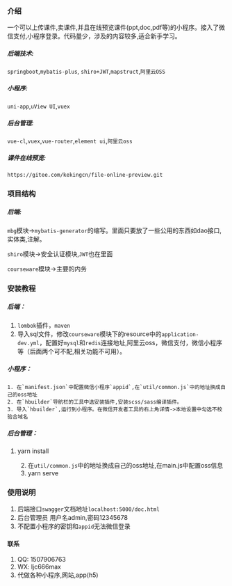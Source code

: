### 介绍

一个可以上传课件,卖课件,并且在线预览课件(ppt,doc,pdf等)的小程序。接入了微信支付,小程序登录。代码量少，涉及的内容较多,适合新手学习。

##### 后端技术:

 `springboot`,`mybatis-plus`, `shiro+JWT`,`mapstruct`,`阿里云OSS`

##### 小程序:

 `uni-app`,`uView UI`,`vuex`

##### 后台管理:

 `vue-cl`,`vuex`,`vue-router`,`element ui`,`阿里云oss`

##### 课件在线预览:

`https://gitee.com/kekingcn/file-online-preview.git`

### 项目结构
##### 后端:

`mbg`模块->`mybatis-generator`的缩写。里面只要放了一些公用的东西如dao接口,实体类,注解。

`shiro`模块->安全认证模块,`JWT`也在里面

`courseware`模块->主要的内务

### 安装教程

##### 后端：

1.  `lombok`插件，`maven`
2.  导入sql文件，修改`courseware`模块下的resource中的`application-dev.yml`，配置好`mysql`和`redis`连接地址,阿里云oss，微信支付，微信小程序等（后面两个可不配,相关功能不可用）。

##### 小程序：

	1. 在`manifest.json`中配置微信小程序`appid`,在`util/common.js`中的地址换成自己的oss地址
 	2. 在`hbuilder`导航栏的工具中选安装插件,安装scss/sass编译插件。
 	3. 导入`hbuilder`,运行到小程序。在微信开发者工具的右上角详情->本地设置中勾选不校验合域名

##### 后台管理：

1. yarn install

	2. 在`util/common.js`中的地址换成自己的oss地址,在main.js中配置oss信息
 	3. yarn serve

### 使用说明

1. 后端接口`swagger`文档地址`localhost:5000/doc.html`
2. 后台管理员 用户名admin,密码12345678
3. 不配置小程序的密钥和`appid`无法微信登录



#### 联系

1.  QQ: 1507906763
2.  WX:  ljc666max
4.  代做各种小程序,网站,app(h5)
